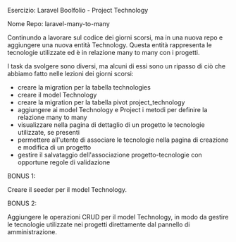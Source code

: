 Esercizio: Laravel Boolfolio - Project Technology

Nome Repo: laravel-many-to-many

Continundo a lavorare sul codice dei giorni scorsi, ma in una nuova repo e aggiungere una nuova entità Technology. Questa entità rappresenta le tecnologie utilizzate ed è in relazione many to many con i progetti.

I task da svolgere sono diversi, ma alcuni di essi sono un ripasso di ciò che abbiamo fatto nelle lezioni dei giorni scorsi:
- creare la migration per la tabella technologies
- creare il model Technology
- creare la migration per la tabella pivot project_technology
- aggiungere ai model Technology e Project i metodi per definire la relazione many to many
- visualizzare nella pagina di dettaglio di un progetto le tecnologie utilizzate, se presenti
- permettere all'utente di associare le tecnologie nella pagina di creazione e modifica di un progetto
- gestire il salvataggio dell'associazione progetto-tecnologie con opportune regole di validazione

BONUS 1:

Creare il seeder per il model Technology.

BONUS 2:

Aggiungere le operazioni CRUD per il model Technology, in modo da gestire le tecnologie utilizzate nei progetti direttamente dal pannello di amministrazione.
